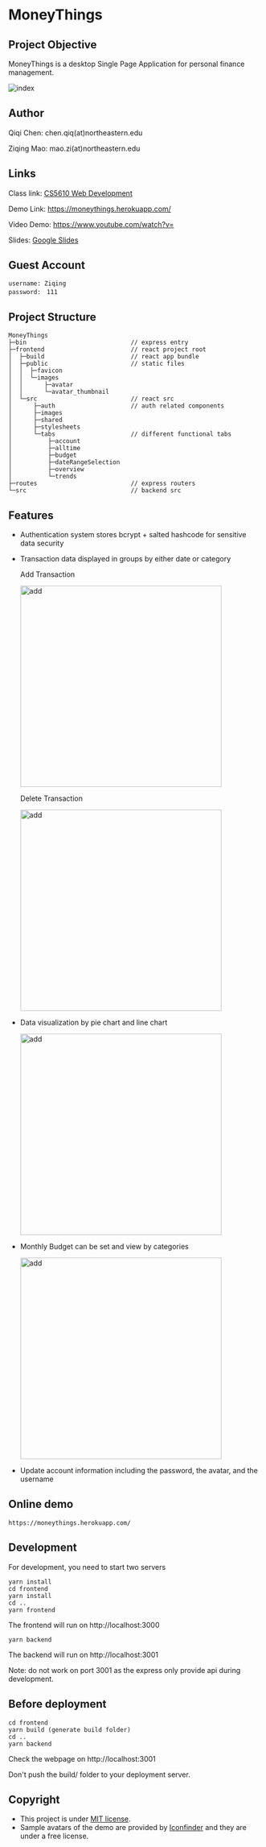 # MoneyThings

## Project Objective

MoneyThings is a desktop Single Page Application for personal finance management.

![index](./assets/index.jpg)

## Author
Qiqi Chen: chen.qiq(at)northeastern.edu

Ziqing Mao: mao.zi(at)northeastern.edu

## Links

Class link: [CS5610 Web Development](https://johnguerra.co/classes/webDevelopment_spring_2021/)

Demo Link: https://moneythings.herokuapp.com/

Video Demo: https://www.youtube.com/watch?v=

Slides: [Google Slides](https://docs.google.com/presentation/d/1y_3bIUTJU2RH0gSmEjfV3OPCCm_Lu_l-Vt82BG1s3_w/edit?ts=60740999)

## Guest Account

```
username: Ziqing
password:　111
```

## Project Structure

```
MoneyThings
├─bin                             // express entry
├─frontend                        // react project root
│  ├─build                        // react app bundle
│  ├─public                       // static files
│  │  ├─favicon
│  │  └─images
│  │      ├─avatar
│  │      └─avatar_thumbnail
│  └─src                          // react src
│      ├─auth                     // auth related components
│      ├─images
│      ├─shared
│      ├─stylesheets
│      └─tabs                     // different functional tabs
│          ├─account
│          ├─alltime
│          ├─budget
│          ├─dateRangeSelection
│          ├─overview
│          └─trends
├─routes                          // express routers
└─src                             // backend src
```

## Features

- Authentication system stores bcrypt + salted hashcode for sensitive data security
- Transaction data displayed in groups by either date or category
 
  Add Transaction
  
  <img src="./assets/AddTransaction.gif" height="400" alt="add" style="margin-right: 5%"></img>
  
  Delete Transaction
  
  <img src="./assets/DeleteTransaction.gif" height="400" alt="add" style="margin-right: 5%"></img>
  
- Data visualization by pie chart and line chart

  <img src="./assets/Trend.gif" height="400" alt="add" style="margin-right: 5%"></img>
  
- Monthly Budget can be set and view by categories
  
  <img src="./assets/Budget.gif" height="400" alt="add" style="margin-right: 5%"></img>
 
- Update account information including the password, the avatar, and the username   

## Online demo

```https://moneythings.herokuapp.com/```

## Development

For development, you need to start two servers
```
yarn install
cd frontend
yarn install
cd ..
yarn frontend
```
The frontend will run on http://localhost:3000
```
yarn backend
```
The backend will run on http://localhost:3001

Note: do not work on port 3001 as the express only provide api during development.

## Before deployment

```
cd frontend
yarn build (generate build folder)
cd ..
yarn backend
```
Check the webpage on http://localhost:3001

Don't push the build/ folder to your deployment server.

## Copyright
- This project is under [MIT license](./LICENSE). 
- Sample avatars of the demo are provided by [Iconfinder](https://www.iconfinder.com/iconsets/business-avatar-1) and they are under a free license.
